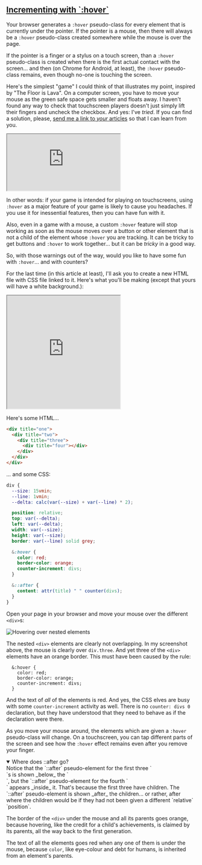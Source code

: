 <!-- Hover -->
<section
  id="hover"
  aria-labelledby="hover"
  data-item="Hover"
>
  <h2><a href="#hover">Incrementing with `:hover`</a></h2>

Your browser generates a `:hover` pseudo-class for every element that is currently under the pointer. If the pointer is a mouse, then there will always be a `:hover` pseudo-class created somewhere while the mouse is over the page.

If the pointer is a finger or a stylus on a touch screen, than a `:hover` pseudo-class is created when there is the first actual contact with the screen... and then (on Chrome for Android, at least), the `:hover` pseudo-class remains, even though no-one is touching the screen.

Here's the simplest "game" I could think of that illustrates my point, inspired by "The Floor is Lava". On a computer screen, you have to move your mouse as the green safe space gets smaller and floats away. I haven't found any way to check that touchscreen players doesn't just simply lift their fingers and uncheck the checkbox. And yes: I've _tried_. If you can find a solution, please, [send me a link to _your_ articles](https://github.com/MERNCraft/Pure-CSS-Games/issues/new) so that I can learn from you.

<iframe
  id="iframe-lava"
  title="Lava"
  width="300"
  height="150"
  src="https://merncraft.github.io/lava">
</iframe>

In other words: if your game is intended for playing on touchscreens, using `:hover` as a major feature of your game is likely to cause you headaches. If you use it for inessential features, then you can have fun with it.

Also, even in a game with a mouse, a custom `:hover` feature will stop working as soon as the mouse moves over a button or other element that is not a child of the element whose `:hover` you are tracking. It can be tricky to get buttons and `:hover` to work together... but it can be _tricky_ in a good way.

So, with those warnings out of the way, would you like to have some fun with `:hover`... and with counters?

For the last time (in this article at least), I'll ask you to create a new HTML file with CSS file linked to it. Here's what you'll be making (except that yours will have a white background.):


<iframe
  id="iframe-hover"
  title="Hover"
  width="300"
  height="300"
  src="https://merncraft.github.io/hover">
</iframe>

Here's some HTML...
```html
<div title="one">
  <div title="two">
    <div title="three">
      <div title="four"></div>
    </div>
  </div>
</div>
```
... and some CSS:
```css
div {
  --size: 15vmin;
  --line: 1vmin;
  --delta: calc(var(--size) + var(--line) * 2);

  position: relative;
  top: var(--delta);
  left: var(--delta);
  width: var(--size);
  height: var(--size);
  border: var(--line) solid grey;

  &:hover {
    color: red;
    border-color: orange;
    counter-increment: divs;
  }

  &::after {
    content: attr(title) " " counter(divs);
  }
}
```
Open your page in your browser and move your mouse over the different `<div>`s:

![Hovering over nested elements](images/nestedHover.webp)

The nested `<div>` elements are clearly not overlapping. In my screenshot above, the mouse is clearly over `div.three`. And yet three of the `<div>` elements have an orange border. This must have been caused by the rule:

```css-#13
  &:hover {
    color: red;
    border-color: orange;
    counter-increment: divs;
  }
  ```

And the text of _all_ of the elements is red. And yes, the CSS elves are busy with some `counter-increment` activity as well. There is no `counter: divs 0` declaration, but they have understood that they need to behave as if the declaration were there.

As you move your mouse around, the elements which are given a `:hover` pseudo-class will change. On a touchscreen, you can tap different parts of the screen and see how the `:hover` effect remains even after you remove your finger.

<details class="note" open>
<summary>Where does ::after go?</summary>
Notice that the `::after` pseudo-element for the first three `<div>`s is shown _below_ the `<div>`, but the `::after` pseudo-element for the fourth `<div>` appears _inside_ it. That's because the first three have children. The `::after` pseudo-element is shown _after_ the children... or rather, after where the children would be if they had not been given a different `relative` `position`.

</details>

The border of the `<div>` under the mouse and all its parents goes orange, because hovering, like the credit for a child's achievements, is claimed by its parents, all the way back to the first generation.

The text of all the elements goes red when any one of them is under the mouse, because `color`, like eye-colour and debt for humans, is inherited from an element's parents.

</section>